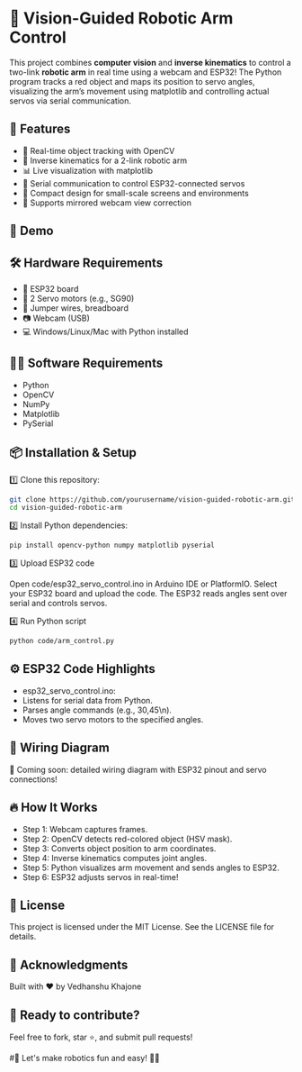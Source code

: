 # 🤖 Vision-Guided Robotic Arm Control
This project combines **computer vision** and **inverse kinematics** to control a two-link **robotic arm** in real time using a webcam and ESP32! The Python program tracks a red object and maps its position to servo angles, visualizing the arm’s movement using matplotlib and controlling actual servos via serial communication.

## 🚀 Features
- 🔴 Real-time object tracking with OpenCV
- 📐 Inverse kinematics for a 2-link robotic arm
- 📊 Live visualization with matplotlib
- 🔗 Serial communication to control ESP32-connected servos
- 🦾 Compact design for small-scale screens and environments
- 🎥 Supports mirrored webcam view correction

## 📸 Demo

## 🛠️ Hardware Requirements
- 🧠 ESP32 board
- 🔩 2 Servo motors (e.g., SG90)
- 🔌 Jumper wires, breadboard
- 📷 Webcam (USB)
- 💻 Windows/Linux/Mac with Python installed

## 🧑‍💻 Software Requirements
- Python 
- OpenCV
- NumPy
- Matplotlib
- PySerial

## 📦 Installation & Setup
1️⃣ Clone this repository:
```bash
git clone https://github.com/yourusername/vision-guided-robotic-arm.git
cd vision-guided-robotic-arm
```
2️⃣ Install Python dependencies:
```bash
pip install opencv-python numpy matplotlib pyserial
```

3️⃣ Upload ESP32 code

Open code/esp32_servo_control.ino in Arduino IDE or PlatformIO.
Select your ESP32 board and upload the code.
The ESP32 reads angles sent over serial and controls servos.

4️⃣ Run Python script
```bash
python code/arm_control.py
```
## ⚙️ ESP32 Code Highlights
- esp32_servo_control.ino:
- Listens for serial data from Python.
- Parses angle commands (e.g., 30,45\n).
- Moves two servo motors to the specified angles.

## 📝 Wiring Diagram
🔗 Coming soon: detailed wiring diagram with ESP32 pinout and servo connections!

## 🔥 How It Works
- Step 1: Webcam captures frames.
- Step 2: OpenCV detects red-colored object (HSV mask).
- Step 3: Converts object position to arm coordinates.
- Step 4: Inverse kinematics computes joint angles.
- Step 5: Python visualizes arm movement and sends angles to ESP32.
- Step 6: ESP32 adjusts servos in real-time!

## 📝 License
This project is licensed under the MIT License. See the LICENSE file for details.

## 🙌 Acknowledgments
Built with ❤️ by Vedhanshu Khajone

## 🚀 Ready to contribute?
Feel free to fork, star ⭐, and submit pull requests!

#🔗 Let's make robotics fun and easy! 🦾🚀
